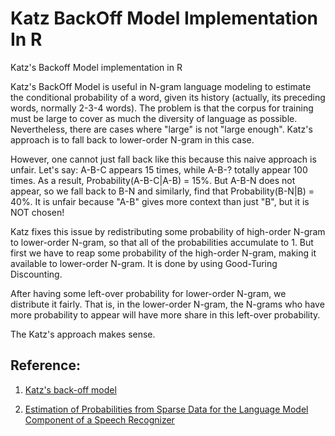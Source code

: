 # Katz BackOff Model Implementation In R
Katz's Backoff Model implementation in R

Katz's BackOff Model is useful in N-gram language modeling to estimate the conditional probability of a word, given its history (actually, its preceding words, normally 2-3-4 words). The problem is that the corpus for training must be large to cover as much the diversity of language as possible. Nevertheless, there are cases where "large" is not "large enough". Katz's approach is to fall back to lower-order N-gram in this case.

However, one cannot just fall back like this because this naive approach is unfair. Let's say: A-B-C appears 15 times, while A-B-? totally appear 100 times. As a result, Probability(A-B-C|A-B) = 15%. But A-B-N does not appear, so we fall back to B-N and similarly, find that Probability(B-N|B) = 40%. It is unfair because "A-B" gives more context than just "B", but it is NOT chosen!

Katz fixes this issue by redistributing some probability of high-order N-gram to lower-order N-gram, so that all of the probabilities accumulate to 1. But first we have to reap some probability of the high-order N-gram, making it available to lower-order N-gram. It is done by using Good-Turing Discounting.

After having some left-over probability for lower-order N-gram, we distribute it fairly. That is, in the lower-order N-gram, the N-grams who have more probability to appear will have more share in this left-over probability.

The Katz's approach makes sense.

## Reference:
1. [Katz's back-off model](https://en.wikipedia.org/wiki/Katz%27s_back-off_model)

2. [Estimation of Probabilities from Sparse Data for the Language Model Component of a Speech Recognizer](http://l2r.cs.uiuc.edu/~danr/Teaching/CS546-09/Papers/Katz87.pdf)
